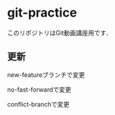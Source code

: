 # git-practice
このリポジトリはGit動画講座用です．


## 更新  


new-featureブランチで変更


no-fast-forwardで変更


conflict-branchで変更

